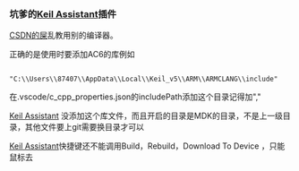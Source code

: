 ### 坑爹的[Keil Assistant](https://marketplace.visualstudio.com/items?itemName=CL.keil-assistant)插件

[CSDN的屎](https://blog.csdn.net/Johnor/article/details/134353311)乱教用别的编译器。

正确的是使用时要添加AC6的库例如

```

"C:\\Users\\87407\\AppData\\Local\\Keil_v5\\ARM\\ARMCLANG\\include"

```

在.vscode/c_cpp_properties.json的includePath添加这个目录记得加","

[Keil Assistant](https://marketplace.visualstudio.com/items?itemName=CL.keil-assistant) 没添加这个库文件，而且开启的目录是MDK的目录，不是上一级目录，其他文件要上git需要换目录才可以

[Keil Assistant](https://marketplace.visualstudio.com/items?itemName=CL.keil-assistant)快捷键还不能调用Build，Rebuild，Download To Device ，只能鼠标去